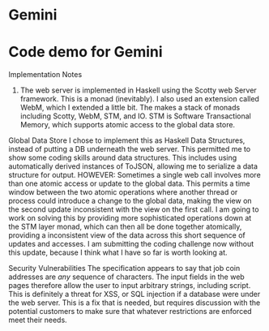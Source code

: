 # Gemini
# Code demo for Gemini

Implementation Notes

1. The web server is implemented in Haskell using the Scotty web Server
framework. This is a monad (inevitably). I also used an extension
called WebM, which I extended a little bit. The makes a stack of monads
including Scotty, WebM, STM, and IO. STM is Software Transactional Memory,
which supports atomic access to the global data store.

Global Data Store
I chose to implement this as Haskell Data Structures, instead of putting
a DB underneath the web server. This permitted me to show some coding
skills around data structures. This includes using automatically derived
instances of ToJSON, allowing me to serialize a data structure for output.
HOWEVER: Sometimes a single web call involves more than one atomic access
or update to the global data. This permits a time window between the two
atomic operations where another thread or process could introduce a change
to the global data, making the view on the second update inconsistent with
the view on the first call. I am going to work on solving this by
providing more sophisticated operations down at the STM layer monad,
which can then all be done together atomically, providing a inconsistent
view of the data across this short sequence of updates and accesses. I am
submitting the coding challenge now without this update, because I think
what I have so far is worth looking at.

Security Vulnerabilities
The specification appears to say that job coin addresses are *any*
sequence of characters. The input fields in the web pages therefore allow
the user to input arbitrary strings, including script. This is definitely
a threat for XSS, or SQL injection if a database were under the web server.
This is a fix that is needed, but requires discussion with the potential
customers to make sure that whatever restrictions are enforced meet their
needs.
